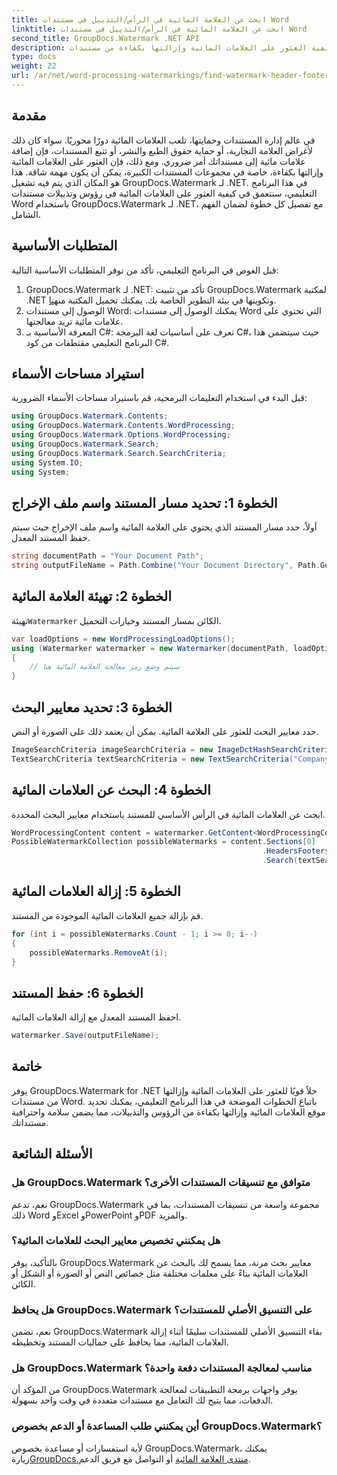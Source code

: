 ```yaml
---
title: ابحث عن العلامة المائية في الرأس/التذييل في مستندات Word
linktitle: ابحث عن العلامة المائية في الرأس/التذييل في مستندات Word
second_title: GroupDocs.Watermark .NET API
description: تعرف على كيفية العثور على العلامات المائية وإزالتها بكفاءة من مستندات Word باستخدام GroupDocs لـ .NET، مما يضمن سلامة المستندات واحترافيتها.
type: docs
weight: 22
url: /ar/net/word-processing-watermarkings/find-watermark-header-footer-word-docs/
---
```

## مقدمة
في عالم إدارة المستندات وحمايتها، تلعب العلامات المائية دورًا محوريًا. سواء كان ذلك لأغراض العلامة التجارية، أو حماية حقوق الطبع والنشر، أو تتبع المستندات، فإن إضافة علامات مائية إلى مستنداتك أمر ضروري. ومع ذلك، فإن العثور على العلامات المائية وإزالتها بكفاءة، خاصة في مجموعات المستندات الكبيرة، يمكن أن يكون مهمة شاقة. هذا هو المكان الذي يتم فيه تشغيل GroupDocs.Watermark لـ .NET. في هذا البرنامج التعليمي، سنتعمق في كيفية العثور على العلامات المائية في رؤوس وتذييلات مستندات Word باستخدام GroupDocs.Watermark لـ .NET، مع تفصيل كل خطوة لضمان الفهم الشامل.
## المتطلبات الأساسية
قبل الغوص في البرنامج التعليمي، تأكد من توفر المتطلبات الأساسية التالية:
1. GroupDocs.Watermark لـ .NET: تأكد من تثبيت GroupDocs.Watermark لمكتبة .NET وتكوينها في بيئة التطوير الخاصة بك. يمكنك تحميل المكتبة من[هنا](https://releases.groupdocs.com/Watermark/net/).
2. الوصول إلى مستندات Word: يمكنك الوصول إلى مستندات Word التي تحتوي على علامات مائية تريد معالجتها.
3. المعرفة الأساسية بـ C#: تعرف على أساسيات لغة البرمجة C#، حيث سيتضمن هذا البرنامج التعليمي مقتطفات من كود C#.
## استيراد مساحات الأسماء
قبل البدء في استخدام التعليمات البرمجية، قم باستيراد مساحات الأسماء الضرورية:
```csharp
using GroupDocs.Watermark.Contents;
using GroupDocs.Watermark.Contents.WordProcessing;
using GroupDocs.Watermark.Options.WordProcessing;
using GroupDocs.Watermark.Search;
using GroupDocs.Watermark.Search.SearchCriteria;
using System.IO;
using System;
```
## الخطوة 1: تحديد مسار المستند واسم ملف الإخراج
أولاً، حدد مسار المستند الذي يحتوي على العلامة المائية واسم ملف الإخراج حيث سيتم حفظ المستند المعدل.
```csharp
string documentPath = "Your Document Path";
string outputFileName = Path.Combine("Your Document Directory", Path.GetFileName(documentPath));
```
## الخطوة 2: تهيئة العلامة المائية
 تهيئة`Watermarker` الكائن بمسار المستند وخيارات التحميل.
```csharp
var loadOptions = new WordProcessingLoadOptions();
using (Watermarker watermarker = new Watermarker(documentPath, loadOptions))
{
    // سيتم وضع رمز معالجة العلامة المائية هنا
}
```
## الخطوة 3: تحديد معايير البحث
حدد معايير البحث للعثور على العلامة المائية. يمكن أن يعتمد ذلك على الصورة أو النص.
```csharp
ImageSearchCriteria imageSearchCriteria = new ImageDctHashSearchCriteria(Constants.LogoPng);
TextSearchCriteria textSearchCriteria = new TextSearchCriteria("Company Name");
```
## الخطوة 4: البحث عن العلامات المائية
ابحث عن العلامات المائية في الرأس الأساسي للمستند باستخدام معايير البحث المحددة.
```csharp
WordProcessingContent content = watermarker.GetContent<WordProcessingContent>();
PossibleWatermarkCollection possibleWatermarks = content.Sections[0]
                                                        .HeadersFooters[OfficeHeaderFooterType.HeaderPrimary]
                                                        .Search(textSearchCriteria.Or(imageSearchCriteria));
```
## الخطوة 5: إزالة العلامات المائية
قم بإزالة جميع العلامات المائية الموجودة من المستند.
```csharp
for (int i = possibleWatermarks.Count - 1; i >= 0; i--)
{
    possibleWatermarks.RemoveAt(i);
}
```
## الخطوة 6: حفظ المستند
احفظ المستند المعدل مع إزالة العلامات المائية.
```csharp
watermarker.Save(outputFileName);
```

## خاتمة
يوفر GroupDocs.Watermark for .NET حلاً قويًا للعثور على العلامات المائية وإزالتها من مستندات Word. باتباع الخطوات الموضحة في هذا البرنامج التعليمي، يمكنك تحديد موقع العلامات المائية وإزالتها بكفاءة من الرؤوس والتذييلات، مما يضمن سلامة واحترافية مستنداتك.
## الأسئلة الشائعة
### هل GroupDocs.Watermark متوافق مع تنسيقات المستندات الأخرى؟
نعم، تدعم GroupDocs.Watermark مجموعة واسعة من تنسيقات المستندات، بما في ذلك Word وExcel وPowerPoint وPDF والمزيد.
### هل يمكنني تخصيص معايير البحث للعلامات المائية؟
بالتأكيد، يوفر GroupDocs.Watermark معايير بحث مرنة، مما يسمح لك بالبحث عن العلامات المائية بناءً على معلمات مختلفة مثل خصائص النص أو الصورة أو الشكل أو الكائن.
### هل يحافظ GroupDocs.Watermark على التنسيق الأصلي للمستندات؟
نعم، تضمن GroupDocs.Watermark بقاء التنسيق الأصلي للمستندات سليمًا أثناء إزالة العلامات المائية، مما يحافظ على جماليات المستند وتخطيطه.
### هل GroupDocs.Watermark مناسب لمعالجة المستندات دفعة واحدة؟
من المؤكد أن GroupDocs.Watermark يوفر واجهات برمجة التطبيقات لمعالجة الدفعات، مما يتيح لك التعامل مع مستندات متعددة في وقت واحد بسهولة.
### أين يمكنني طلب المساعدة أو الدعم بخصوص GroupDocs.Watermark؟
 لأية استفسارات أو مساعدة بخصوص GroupDocs.Watermark، يمكنك زيارة[GroupDocs.منتدى العلامة المائية](https://forum.groupdocs.com/c/watermark/19) أو التواصل مع فريق الدعم.